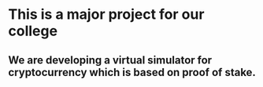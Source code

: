 # This is a major project for our college

## We are developing a virtual simulator for cryptocurrency which is based on proof of stake.
